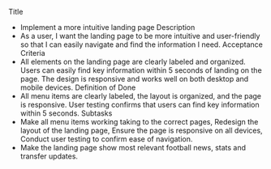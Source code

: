Title 
- Implement a more intuitive landing page
Description 
- As a user, I want the landing page to be more intuitive and user-friendly so that I can easily navigate and find the information I need.
Acceptance Criteria 
- All elements on the landing page are clearly labeled and organized. Users can easily find key information within 5 seconds of landing on the page. The design is responsive and works well on both desktop and mobile devices.
Definition of Done 
- All menu items are clearly labeled, the layout is organized, and the page is responsive. User testing confirms that users can find key information within 5 seconds.
Subtasks 
- Make all menu items working taking to the correct pages, Redesign the layout of the landing page, Ensure the page is responsive on all devices, Conduct user testing to confirm ease of navigation.
- Make the landing page show most relevant football news, stats and transfer updates.
